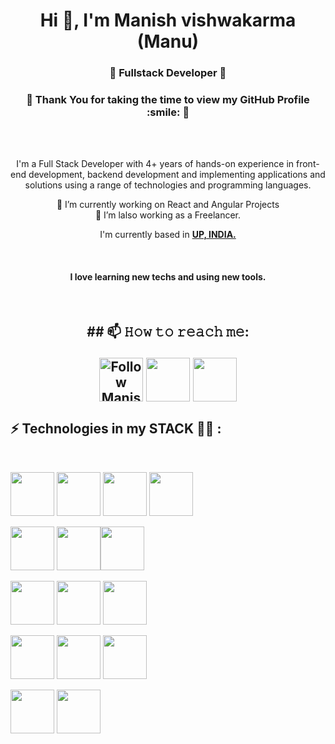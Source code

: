 

<h1 align="center">Hi 👋, I'm Manish vishwakarma (Manu)</h1>
<h3 align="center">🌟 Fullstack Developer 🌟</h3>
<h3 align="center">🌟 Thank You for taking the time to view my GitHub Profile :smile: 🌟</h3>



<div align="center">

<br />

<br />

I'm a Full Stack Developer with 4+ years of hands-on experience in front-end development, backend development and implementing applications and solutions using a range of technologies and programming languages.

🔭 I’m currently working on React and Angular Projects
<br>
 🤔 I’m lalso working as a Freelancer.
<br />

I'm currently based in **[UP, INDIA.](https://www.google.com/maps/place/Uttar+Pradesh/@27.1238339,78.6393894,7z/data=!3m1!4b1!4m5!3m4!1s0x39994e9f7b4a09d3:0xf6a5476d3617249d!8m2!3d26.8467088!4d80.9461592)**

<br />
<h4>I love learning new techs and using new tools.</h4>

<br>


<h2>
## 📫 𝙷𝚘𝚠 𝚝𝚘 𝚛𝚎𝚊𝚌𝚑 𝚖𝚎:

[<img src="https://img.icons8.com/color/2x/linkedin.png" height="70px" align="center" alt="Follow Manish on LinkedIn" title="Follow Manish on LinkedIn"/>](https://www.linkedin.com/in/manish-kumar-vishwakarma-516b78114/)
[<img src="https://img.icons8.com/color/2x/gmail-new.png" height="70px" align="center" />](mailto:manishkv221010@gmail.com)
[<img src="https://img.icons8.com/nolan/2x/github.png" height="70px" align="center" />](https://github.com/manu244)
</h2>

</div>

## ⚡ Technologies in my STACK 🧑‍💻 :

<br>

<img src="https://img.icons8.com/color/48/000000/html-5--v1.png" width="70px" heigh="70px"/> <img src="https://img.icons8.com/color/48/000000/css3.png"  width="70px" heigh="70px"/> <img src="https://img.icons8.com/color/48/000000/sass.png"  width="70px" heigh="70px"/> <img src="https://img.icons8.com/color/48/000000/javascript--v1.png" width="70px" heigh="70px"/> 

<img src="https://img.icons8.com/plasticine/2x/react.png"  width="70px" heigh="70px"/> <img src="https://img.icons8.com/color/48/000000/nextjs.png"  width="70px" heigh="70px"/><img src="https://img.icons8.com/color/2x/angularjs.png"  width="70px" heigh="70px"/>

<img src="https://img.icons8.com/officel/48/000000/php-logo.png"  width="70px" heigh="70px"/> <img src="https://img.icons8.com/fluency/2x/node-js.png"  width="70px" heigh="70px"/> <img src="https://img.icons8.com/fluency/48/000000/wordpress.png"  width="70px" heigh="70px"/>

<img src="https://img.icons8.com/color/48/000000/mysql-logo.png"  width="70px" heigh="70px"/> <img src="https://img.icons8.com/color/48/000000/mongodb.png"  width="70px" heigh="70px"/> <img src="https://img.icons8.com/color/48/000000/firebase.png"  width="70px" heigh="70px"/>

<img src="https://img.icons8.com/color/2x/git.png"  width="70px" heigh="70px"/> <img src="https://img.icons8.com/color/48/000000/npm.png"  width="70px" heigh="70px"/>

<br>


